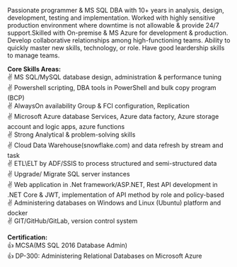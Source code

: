 Passionate programmer & MS SQL DBA with 10+ years in analysis, design, development, testing and implementation. Worked with highly sensitive production environment where downtime is not allowable & provide 24/7 support.Skilled with On-premise & MS Azure for development & production. Develop collaborative relationships among high-functioning teams. Ability to quickly master new skills, technology, or role. Have good leardership skills to manage teams.


**Core Skills Areas:**<br>
✌ MS SQL/MySQL database design, administration & performance tuning<br>
✌ Powershell scripting, DBA tools in PowerShell and bulk copy program (BCP)<br>
✌ AlwaysOn availability Group & FCI configuration, Replication<br>
✌ Microsoft Azure database Services, Azure data factory, Azure storage account and logic apps, azure functions<br>
✌ Strong Analytical & problem-solving skills<br>
✌ Cloud Data Warehouse(snowflake.com) and data refresh by stream and task<br>
✌ ETL\ELT by ADF/SSIS to process structured and semi-structured data<br>
✌ Upgrade/ Migrate SQL server instances<br>
✌ Web application in .Net framework/ASP.NET, Rest API development in .NET Core & JWT, implementation of API method by role and policy-based<br>
✌ Administering databases on Windows and Linux (Ubuntu) platform and docker<br>
✌ GIT/GitHub/GitLab, version control system<br>

**Certification:**<br>
👍 MCSA(MS SQL 2016 Database Admin)<br>
👍 DP-300: Administering Relational Databases on Microsoft Azure <br>
